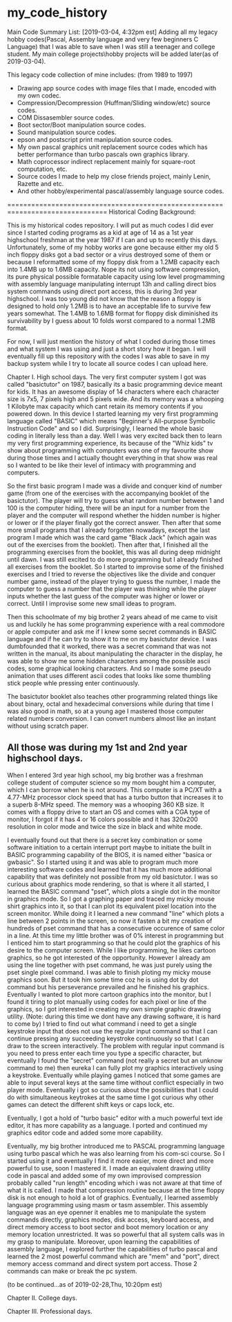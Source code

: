 # my_code_history

Main Code Summary List:
[2019-03-04, 4:32pm est] Adding all my legacy hobby codes(Pascal, Assemby language and very few beginners C Language) that I was able to save when I was still a teenager and college student. My main college projects\hobby projects will be added later(as of 2019-03-04).

This legacy code collection of mine includes: (from 1989 to 1997)
* Drawing app source codes with image files that I made, encoded with my own codec.
* Compression/Decompression (Huffman/Sliding window/etc) source codes.
* COM Dissasembler source codes.
* Boot sector/Boot manipulation source codes.
* Sound manipulation source codes.
* epson and postscript print manipulation source codes.
* My own pascal graphics unit replacement source codes which has better performance than turbo pascals own graphics library.
* Math coprocessor indirect replacement mainly for square-root computation, etc.
* Source codes I made to help my close friends project, mainly Lenin, Razette and etc.
* And other hobby/experimental pascal/assembly language source codes.


===============================================================================
Historical Coding Background:

This is my historical codes repository.  I will put as much codes I did ever since I started coding programs as a kid at age of 14 as a 1st year highschool freshman at the year 1987 if I can and up to recently this days. Unfortunately, some of my hobby works are gone because either my old 5 inch floppy disks got a bad sector or a virus destroyed some of them or because I reformatted some of my floppy disk from a 1.2MB capacity each into 1.4MB up to 1.6MB capacity. Nope its not using software compression, its pure physical possible formatable capacity using low level progmamming with assembly language manipulating interrupt 13h and calling direct bios system commands using direct port access, this is during 3rd year highschool.  I was too young did not know that the reason a floppy is designed to hold only 1.2MB is to have an acceptable life to survive few years somewhat. The 1.4MB to 1.6MB format for floppy disk diminished its survivability by I guess about 10 folds worst compared to a normal 1.2MB format.

For now, I will just mention the history of what I coded during those times and what system I was using and just a short story how it began.  I will eventually fill up this repository with the codes I was able to save in my backup system while I try to locate all source codes I can upload here.

Chapter I. High school days.
The very first computer system I got was called "basictutor" on 1987, basically its a basic programming device meant for kids. It has an awesome display of 14 characters where each character size is 7x5, 7 pixels high and 5 pixels wide.  And its memory was a whooping 1 Kilobyte max capacity which cant retain its memory contents if you powered down. In this device I started learning my very first programming language called "BASIC" which means "Beginner's All-purpose Symbolic Instruction Code" and so I did. Surprisingly, I learned the whole basic coding in literally less than a day. Well I was very excited back then to learn my very first programming experience, its because of the "Whiz kids" tv show about programming with computers was one of my favourite show during those times and I actually thought everything in that show was real so I wanted to be like their level of intimacy with programming and computers.

So the first basic program I made was a divide and conquer kind of number game (from one of the exercises with the accompanying booklet of the basictutor). The player will try to guess what random number between 1 and 100 is the computer hiding, there will be an input for a number from the player and the computer will respond whether the hidden number is higher or lower or if the player finally got the correct answer. Then after that some more small programs that I already forgotten nowadays, except the last program I made which was the card game "Black Jack" (which again was out of the exercises from the booklet).  Then after that, I finished all the programming exercises from the booklet, this was all during deep midnight until dawn.  I was still excited to do more programming but I already finished all exercises from the booklet. So I started to improvise some of the finished exercises and I tried to reverse the objectives like the divide and conquer number game, instead of the player trying to guess the number, I made the computer to guess a number that the player was thinking while the player inputs whether the last guess of the computer was higher or lower or correct.  Until I improvise some new small ideas to program.

Then this schoolmate of my big brother 2 years ahead of me came to visit us and luckily he has some programming experience with a real commodore or apple computer and ask me if I knew some secret commands in BASIC language and if he can try to show it to me on my basictutor device.  I was dumbfounded that it worked, there was a secret command that was not written in the manual, its about manipulating the character in the display, he was able to show me some hidden characters among the possible ascii codes, some graphical looking characters.  And so I made some pseudo animation that uses different ascii codes that looks like some thumbling stick people whle pressing enter continuously.

The basictutor booklet also teaches other programming related things like about binary, octal and hexadecimal conversions while during that time I was also good in math, so at a young age I mastered those computer related numbers conversion. I can convert numbers almost like an instant without using scratch paper.

All those was during my 1st and 2nd year highschool days.
--------------------

When I entered 3rd year high school, my big brother was a freshman college student of computer science so my mom bought him a computer, which I can borrow when he is not around.  This computer is a PC/XT with a 4.77-MHz processor clock speed that has a turbo button that increases it to a superb 8-MHz speed.  The memory was a whooping 360 KB size. It comes with a floppy drive to start an OS and comes with a CGA type of monitor, I forgot if it has 4 or 16 colors possible and it has 320x200 resolution in color mode and twice the size in black and white mode.

I eventually found out that there is a secret key combination or some software initiation to a certain interrupt port maybe to initiate the built in BASIC programming capability of the BIOS, it is named either "basica or gwbasic". So I started using it and was able to program much more interesting software codes and learned that it has much more additional capability that was definitely not possible from my old basictutor.  I was so curious about graphics mode rendering, so that is where it all started, I learned the BASIC command "pset", which plots a single dot in the monitor in graphics mode.  So I got a graphing paper and traced my micky mouse shirt graphics into it, so that I can plot its equivalent pixel location into the screen monitor.  While doing it I learned a new command "line" which plots a line between 2 points in the screen, so now it fasten a bit my creation of hundreds of pset command that has a consecutive occurence of same color in a line. At this time my little brother was of 0% interest in programming but I enticed him to start programming so that he could plot the graphics of his desire to the computer screen. While I like programming, he likes cartoon graphics, so he got interested of the opportunity. However I already am using the line together with pset command, he was just purely using the pset single pixel command.  I was able to finish ploting my micky mouse graphics soon. But it took him some time coz he is using dot by dot command but his perseverance prevailed and he finished his graphics.  Eventually I wanted to plot more cartoon graphics into the monitor, but I found it tiring to plot manually using codes for each pixel or line of the graphics, so I got interested in creating my own simple graphic drawing utility.  (Note: during this time we dont have any drawing software, it is hard to come by)  I tried to find out what command i need to get a single keystroke input that does not use the regular input command so that I can continue pressing any succeeding keystroke continuously so that I can draw to the screen interactively.  The problem with regular input command is you need to press enter each time you type a specific character, but eventually I found the "secret" command (not really a secret but an unknow command to me) then eureka I can fully plot my graphics interactively using a keystroke.  Eventually while playing games I noticed that some games are able to input several keys at the same time without conflict especially in two player mode.  Eventually i got so curious about the possibilities that I could do with simultaneous keytrokes at the same time I got curious why other games can detect the different shift keys or caps lock, etc.  

Eventually, I got a hold of "turbo basic" editor with a much powerful text ide editor, it has more capability as a language. I ported and continued my graphics editor code and added some more capability.

Eventually, my big brother introduced me to PASCAL programming language using turbo pascal which he was also learning from his com-sci course. So I started using it and eventually I find it more easier, more direct and more powerful to use, soon I mastered it. I made an equivalent drawing utility code in pascal and added some of my own improvised compression probably called "run length" encoding which i was not aware at that time of what it is called.  I made that compression routine because at the time floppy disk is not enough to hold a lot of graphics.  Eventually, I learned assembly language programming using masm or tasm assembler.  This assembly language was an eye openner it enables me to manipulate the system commands directly, graphics modes, disk access, keyboard access, and direct memory access to boot sector and boot memory location or any memory location unrestricted.  It was so powerful that all system calls was in my grasp to manipulate. Moreover, upon learning the capabilities of assembly language, I explored further the capabilities of turbo pascal and learned the 2 most powerful command which are "mem" and "port", direct memory access command and direct system port access.  Those 2 commands can make or break the pc system.

(to be continued...as of 2019-02-28,Thu, 10:20pm est)


Chapter II. College days.


Chapter III. Professional days. 


